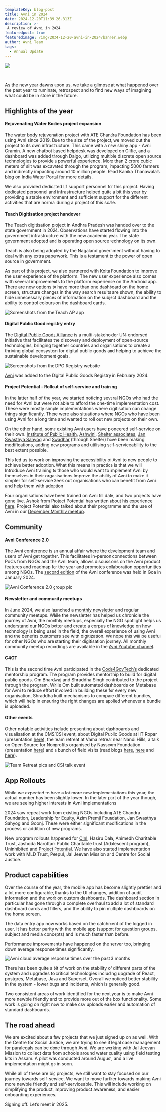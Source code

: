 ```yaml
---
templateKey: blog-post
title: Avni in 2024
date: 2024-12-20T11:39:26.313Z
description: >-
 A review of Avni in 2024
featuredpost: true
featuredimage: /img/2024-12-20-avni-in-2024/banner.webp 
author: Avni Team
tags:
  - Annual Update
---
```

![](/img/2024-12-20-avni-in-2024/banner.webp)

<br>

As the new year dawns upon us, we take a glimpse at what happened over the past year to ruminate, retrospect and to find new ways of imagining what could be in store in the future.

## Highlights of the year

#### Rejuvenating Water Bodies project expansion
The water body rejuvenation project with ATE Chandra Foundation has been using Avni since 2019. Due to the size of the project, we moved out the project to its own infrastructure. This came with a new shiny app - Avni Gramin. A new chatbot based helpdesk was developed on Glific, and a dashboard was added through Dalgo, utilizing multiple discrete open source technologies to provide a powerful experience. More than 2 crore cubic meters of silt was excavated through the program, impacting 5000 farmers and indirectly impacting around 10 million people. Read Kanika Thanawala’s [blog](https://www.indiawaterportal.org/agriculture/water-resilience-for-all) on India Water Portal for more details.

We also provided dedicated L1 support personnel for this project. Having dedicated personnel and infrastructure helped quite a bit this year by providing a stable environment and sufficient support for the different activities that are normal during a project of this scale. 

#### Teach Digitisation project handover
The Teach digitisation project in Andhra Pradesh was handed over to the state government in 2024. Observations have started flowing into the government infrastructure with the new academic year. The state government adopted and is operating open source technology on its own.

Teach is also being adopted by the Nagaland government without having to deal with any extra paperwork. This is a testament to the power of open source in government.

As part of this project, we also partnered with Koita Foundation to improve the user experience of the platform. The new user experience also comes with several improvements to the platform experience on the Android app. There are now options to have more than one dashboard on the home screen, structure changes in the way search results are shown, the ability to hide unnecessary pieces of information on the subject dashboard and the ability to control colours on the dashboard cards. 

![Screenshots from the Teach AP app](/img/2024-12-20-avni-in-2024/teach-screens.webp)

#### Digital Public Good registry entry
The [Digital Public Goods Alliance](https://www.digitalpublicgoods.net/) is a multi-stakeholder UN-endorsed initiative that facilitates the discovery and deployment of open-source technologies, bringing together countries and organisations to create a thriving global ecosystem for digital public goods and helping to achieve the sustainable development goals.

![Screenshots from the DPG Registry website](/img/2024-12-20-avni-in-2024/dpg-listing.webp)

[Avni](https://www.digitalpublicgoods.net/r/avni) was added to the Digital Public Goods Registry in February 2024. 

#### Project Potential - Rollout of self-service and training
In the latter half of the year, we started noticing several NGOs who had the need for Avni but were not able to afford the one-time implementation cost. These were mostly simple implementations where digitisation can change things significantly. There were also situations where NGOs who have been using Avni for a long time and wanted to roll out new projects on their own.

On the other hand, some existing Avni users have pioneered self-service on their own. [Institute of Public Health](https://iphindia.org/), [Ashwini](https://ashwini.org/), [Shelter associates](https://shelter-associates.org/), [Jan Swasthya Sahyog](https://www.jssbilaspur.org/) and [Swadhar](https://swadharpune.org/) (through Shelter) have been making modifications, adding new programs and utilising self-serviceability to the best extent possible.

This led us to work on improving the accessibility of Avni to new people to achieve better adoption. What this means in practice is that we will
Introduce Avni training to those who would want to implement Avni by themselves in their organisations
Improve the ability of Avni to make it simpler for self-service
Seek out organisations who can benefit from Avni and help them with adoption

Four organisations have been trained on Avni till date, and two projects have gone live. Ashok from Project Potential has written about his experience [here](https://avniproject.org/case-studies/2024-11-27-Project-Potential-Bihar-Health-Access-Digitisation-Case-study). Project Potential also talked about their programme and the use of Avni in our [December Monthly meetup](https://youtu.be/gQKhibU4wuQ?si=hL0ceQBZ33RppRho&t=983).

## Community

#### Avni Conference 2.0
The Avni conference is an annual affair where the development team and users of Avni get together. This facilitates in-person connections between PoCs from NGOs and the Avni team, allows discussions on the Avni product features and roadmap for the year and promotes collaboration opportunities among NGOs. The [second edition](https://avniproject.org/blog/2024-01-22-avni-conference-goa/) of the Avni conference was held in Goa in January 2024.

![Avni Conference 2.0 group pic](/img/2024-12-20-avni-in-2024/conf-group-photo.webp)

#### Newsletter and community meetups
In June 2024, we also launched a [monthly newsletter](http://eepurl.com/hm3G6T) and regular community meetups. While the newsletter has helped us chronicle the journey of Avni, the monthly meetups, especially the NGO spotlight helps us understand our NGOs better and create a corpus of knowledge on how technology is being used in the field, the overall experience of using Avni and the benefits customers see with digitization. We hope this will be useful for other NGOs who are starting their digitisation journey. All monthly community meetup recordings are available in the [Avni Youtube channel](https://www.youtube.com/playlist?list=PLEy8ff0CKDBl1qKXjYPFXH63MHnvogxyi).

#### C4GT
This is the second time Avni participated in the [Code4GovTech’s](https://codeforgovtech.in/) dedicated mentorship program. The program provides mentorship to build for digital public goods. Om Bhardwaj and Shraddha Singh contributed to the project through the program. While Om built automated dashboards on Metabase for Avni to reduce effort involved in building these for every new organisation, Shraddha built mechanisms to compare different bundles, which will help in ensuring the right changes are applied whenever a bundle is uploaded. 

#### Other events
Other notable activities include presenting about dashboards and visualisation at the CMS/CSI event, about Digital Public Goods at IIT Ropar (presentation [here](https://docs.google.com/presentation/d/1KmegIIKYklCU7t6WJWeyDJ00eevhd7PTXgOcB8cGDOs/edit?usp=sharing)), the team retreat at Vama retreat near Nandi Hills, a talk on Open Source for Nonprofits organised by Nasscom Foundation (presentation [here](https://docs.google.com/presentation/d/1zMaOnfGQj-z-lL3-0shmx5p98G7eG0P1ouQ7tiID-DE/edit?usp=sharing)) and a bunch of field visits (read blogs [here](https://avniproject.org/blog/2024-11-08-from-privilege-to-purpose/), [here](https://avniproject.org/blog/2024-09-17-My-First-Field-Visit-to-Harsha-Trust-Seeing-Avni%E2%80%99s-Impact-in-Action/) and [here](https://avniproject.org/blog/2024-06-20-yenepoya-visit/)). 

![Team Retreat pics and CSI talk event](/img/2024-12-20-avni-in-2024/activities.png)

## App Rollouts
While we expected to have a lot more new implementations this year, the actual number has been slightly lower. In the later part of the year though, we are seeing higher interests in Avni implementations

2024 saw repeat work from existing NGOs including ATE Chandra Foundation, Leadership for Equity, Azim Premji Foundation, Jan Swasthya Sahyog and Goonj. These were either significant modifications in the process or addition of new programs.

New program rollouts happened for [CInI](https://avniproject.org/case-studies/2024-09-19-Scaling-Rural-Education), Hasiru Dala, Animedh Charitable Trust, Jashoda Narottam Public Charitable trust (Adolescent program), Uninhibited and [Project Potential](https://avniproject.org/case-studies/2024-11-27-Project-Potential-Bihar-Health-Access-Digitisation-Case-study). We have also started implementation work with MLD Trust, Peepul, Jal Jeevan Mission and Centre for Social Justice. 

## Product capabilities
Over the course of the year, the mobile app has become slightly prettier and a lot more configurable, thanks to the UI changes, addition of audit information and the work on custom dashboards. The dashboard section in particular has gone through a complete overhaul to add a lot of standard dashboard cards and filters, and the ability to pin multiple dashboards on the home screen. 

The data entry app now works based on the catchment of the logged in user. It has better parity with the mobile app (support for question groups, subject and media concepts) and is much faster than before.

Performance improvements have happened on the server too, bringing down average response times significantly. 

![Avni cloud average response times over the past 3 months](/img/2024-12-20-avni-in-2024/performance-graph.webp)

There has been quite a bit of work on the stability of different parts of the system and upgrades to critical technologies including upgrade of React, postgres, Metabase, Java and Superset. Overall we noticed better stability in the system - lower bugs and incidents, which is generally good.

Two consistent areas of work identified for the next year is to make Avni more newbie friendly and to provide more out of the box functionality. Some work is going on right now to make csv uploads easier and automation of standard dashboards. 

## The road ahead
We are excited about a few projects that we just signed up on as well. With the Centre for Social Justice, we are trying to see if legal case management for paralegals can be done through Avni. We are working with Jal Jeevan Mission to collect data from schools around water quality using field testing kits in Assam. A pilot was conducted around August, and a live implementation might go in soon.

While all of these are big projects, we still want to stay focused on our journey towards self-service. We want to move further towards making Avni more newbie friendly and self-serviceable. This will include working on simplifying the product, improving product awareness, and easier onboarding experiences.


Signing off. Let’s meet in 2025. 








